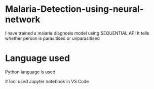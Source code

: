 # Malaria-Detection-using-neural-network
I have trained a malaria diagnosis model using SEQUENTIAL API
It tells whether person is parasitised or unparasitised

# Language used
Python language is used 

#Tool used
Jupyter notebook in VS Code
